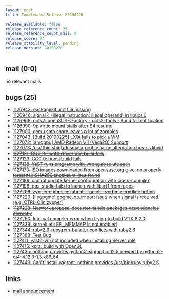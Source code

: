 ```yaml
---
layout: post
title: Tumbleweed Release 20190226

release_available: false
release_reference_count: 25
release_reference_count_mail: 0
release_score: 94
release_stability_level: pending
release_version: 20190226
---
```


## mail (0:0)

no relevant mails

## bugs (25)

<!--more-->

- [1126943: packagekit unit file missing](https://bugzilla.opensuse.org/show_bug.cgi?id=1126943)
- [1126946: signal 4 (Illegal instruction: illegal operand) in libucs.0](https://bugzilla.opensuse.org/show_bug.cgi?id=1126946)
- [1126968: ocfs2: openSUSE:Factory - ocfs2-tools - Build fail notification](https://bugzilla.opensuse.org/show_bug.cgi?id=1126968)
- [1126990: 9p virtio mount stalls after S4 resume](https://bugzilla.opensuse.org/show_bug.cgi?id=1126990)
- [1127000: qemu smb share leaves a lot of zombies](https://bugzilla.opensuse.org/show_bug.cgi?id=1127000)
- [1127043: \[Build 20190225\] LXQt fails to pick a WM](https://bugzilla.opensuse.org/show_bug.cgi?id=1127043)
- [1127072: \[amdgpu\] AMD Radeon VII (Vega20) Support](https://bugzilla.opensuse.org/show_bug.cgi?id=1127072)
- [1127073: /usr/{bin,sbin}/dnsmasq profile name alternation breaks libvirt](https://bugzilla.opensuse.org/show_bug.cgi?id=1127073)
- ~~[1127121: GCC 9:  libqt4-devel-doc build fails](https://bugzilla.opensuse.org/show_bug.cgi?id=1127121)~~
- [1127123: GCC 9: boost build fails](https://bugzilla.opensuse.org/show_bug.cgi?id=1127123)
- ~~[1127138: YaST runs programs with wrong absolute path](https://bugzilla.opensuse.org/show_bug.cgi?id=1127138)~~
- ~~[1127173: ISO images downloaded from opensuse.org give: no properly formatted SHA256 checksum lines found](https://bugzilla.opensuse.org/show_bug.cgi?id=1127173)~~
- [1127188: cannot update kernel configuration with cross-compiler](https://bugzilla.opensuse.org/show_bug.cgi?id=1127188)
- [1127196: obs-studio fails to launch with libsrt1 from repos](https://bugzilla.opensuse.org/show_bug.cgi?id=1127196)
- ~~[1127209: zypper complains about --quiet --verbose cmdline option](https://bugzilla.opensuse.org/show_bug.cgi?id=1127209)~~
- [1127220: \[libgpgme\] gpgme_op_import issue when signal is received (e.g. CTRL-C in zypper)](https://bugzilla.opensuse.org/show_bug.cgi?id=1127220)
- ~~[1127228: Network proposal does not handle packages dependencies correctly](https://bugzilla.opensuse.org/show_bug.cgi?id=1127228)~~
- [1127260: Internal compiler error when trying to build VTK 8.2.0](https://bugzilla.opensuse.org/show_bug.cgi?id=1127260)
- [1127339: kernel: efi: EFI_MEMMAP is not enabled](https://bugzilla.opensuse.org/show_bug.cgi?id=1127339)
- ~~[1127344: ruby2.6-rubygem-bundler conflicts with ruby2.6](https://bugzilla.opensuse.org/show_bug.cgi?id=1127344)~~
- [1127388: Test Bug](https://bugzilla.opensuse.org/show_bug.cgi?id=1127388)
- [1127411: yast2-vm not included when installing Server role](https://bugzilla.opensuse.org/show_bug.cgi?id=1127411)
- [1127415: xpra: build with OpenGL](https://bugzilla.opensuse.org/show_bug.cgi?id=1127415)
- [1127435: nothing provides python2-sip(api) = 12.5 needed by python2-qt4-4.12.3-1.3.x86_64](https://bugzilla.opensuse.org/show_bug.cgi?id=1127435)
- [1127443: Can't install vagrant, nothing provides /usr/bin/ruby.ruby2.5](https://bugzilla.opensuse.org/show_bug.cgi?id=1127443)



## links

- [mail announcement](https://lists.opensuse.org/opensuse-factory/2019-02/msg00596.html)
